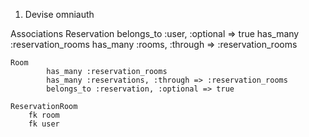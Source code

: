 1. Devise 
	omniauth

Associations
	Reservation
		belongs_to :user, :optional => true
	 	has_many :reservation_rooms
	 	has_many :rooms, :through => :reservation_rooms
	
	Room
			has_many :reservation_rooms
			has_many :reservations, :through => :reservation_rooms
			belongs_to :reservation, :optional => true

	ReservationRoom
		fk room
		fk user 







	
